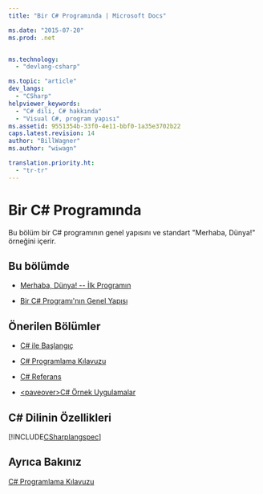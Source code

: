 ```yaml
---
title: "Bir C# Programında | Microsoft Docs"

ms.date: "2015-07-20"
ms.prod: .net


ms.technology: 
  - "devlang-csharp"

ms.topic: "article"
dev_langs: 
  - "CSharp"
helpviewer_keywords: 
  - "C# dili, C# hakkında"
  - "Visual C#, program yapısı"
ms.assetid: 9551354b-33f0-4e11-bbf0-1a35e3702b22
caps.latest.revision: 14
author: "BillWagner"
ms.author: "wiwagn"

translation.priority.ht: 
  - "tr-tr"
---
```

# Bir C# Programında
Bu bölüm bir C# programının genel yapısını ve standart "Merhaba, Dünya!" örneğini içerir. 
  
## Bu bölümde 
  
-   [Merhaba, Dünya! -- İlk Programın](../../../csharp/programming-guide/inside-a-program/hello-world-your-first-program.md)  
  
-   [Bir C# Programı'nın Genel Yapısı](../../../csharp/programming-guide/inside-a-program/general-structure-of-a-csharp-program.md)  
  
## Önerilen Bölümler 
  
-   [C# ile Başlangıç](../../../csharp/getting-started/getting-started-with-csharp.md)  
  
-   [C# Programlama Kılavuzu](../../../csharp/programming-guide/index.md)  
  
-   [C# Referans](../../../csharp/language-reference/index.md)  
  
-   [\<paveover>C# Örnek Uygulamalar](http://msdn.microsoft.com/en-us/9a9d7aaa-51d3-4224-b564-95409b0f3e15)  
  
## C# Dilinin Özellikleri
 [!INCLUDE[CSharplangspec](~/includes/csharplangspec-md.md)]  
  
## Ayrıca Bakınız 
 [C# Programlama Kılavuzu](../../../csharp/programming-guide/index.md)
